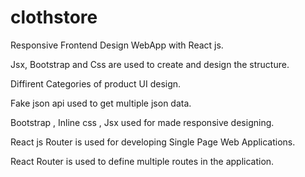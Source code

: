 # clothstore
Responsive Frontend Design WebApp with React js.

Jsx, Bootstrap and Css are used to create and design the structure.

Diffirent Categories of product UI design.

Fake json api used to get multiple json data. 

Bootstrap , Inline css , Jsx used for made responsive designing.

React js Router is used for developing Single Page Web Applications.

React Router is used to define multiple routes in the application.
